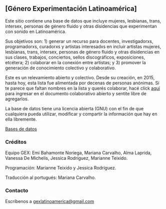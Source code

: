## [Género Experimentación Latinoamérica]

Este sitio contiene una base de datos que incluye mujeres, lesbianas, trans, intersex, personas de género fluido y otras disidencias que experimentan con sonido en Latinoamérica.

Sus objetivos son: 1) generar un recurso para docentes, investigadorxs, programadorxs, curadorxs y artistas interesadxs en incluir artistas mujeres, lesbianas, trans, intersex, personas de género fluido y otras disidencias en sus clases, trabajos, conciertos, sellos discográficos, exposiciones, etcétera; 2) colaborar en la conexión entre artistas; y 3) promover la generación de conocimiento colectivo y colaborativo.

Este es un relevamiento abierto y colectivo. Desde su creación, en 2015, hasta hoy, esta lista fue alimentada por decenas de personas anónimas. Si te parece que faltan nombres en la lista y querés colaborar, hacé click [aquí](https://docs.google.com/document/d/1mtdZueD4sV1sg4j4XWx-84YZrhAa7f1KGV3CMJ3phGM/edit#) para ingresar en el documento colaborativo abierto y sentite libre de agregarlos.

La base de datos tiene una licencia abierta (GNU) con el fin de que cualquiera pueda utilizar, modificar y compartir la información que hay en ella libremente.

[Bases de datos](./basededatos.html)


### Créditos

Equipo GEX: Emi Bahamonte Noriega, Mariana Carvalho, Alma Laprida, Vanessa De Michelis, Jessica Rodríguez, Marianne Teixido.

Programación: Marianne Teixido y Jessica Rodríguez.

Traducción al portugués: Mariana Carvalho.


### Contacto

Escríbenos a gexlatinoamerica@gmail.com
